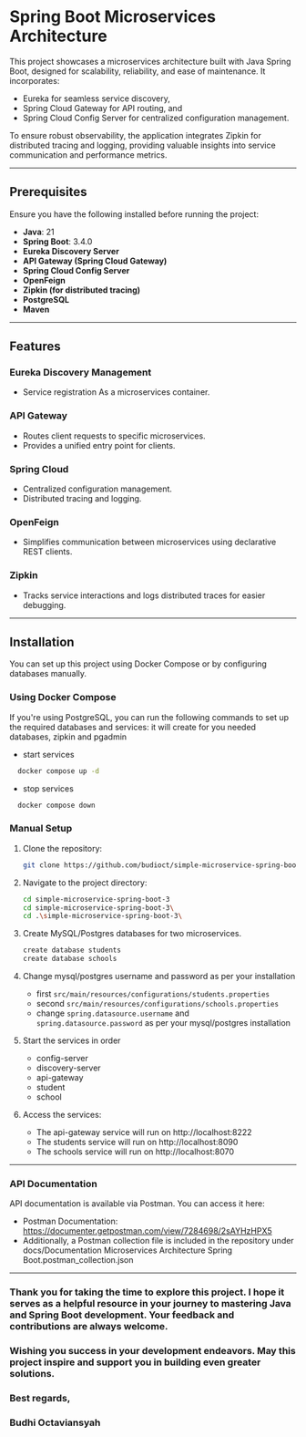 # Spring Boot Microservices Architecture

This project showcases a microservices architecture built with Java Spring Boot, designed for scalability, reliability, and ease of maintenance. It incorporates:
- Eureka for seamless service discovery,
- Spring Cloud Gateway for API routing, and
- Spring Cloud Config Server for centralized configuration management. 

To ensure robust observability, the application integrates Zipkin for distributed tracing and logging, providing valuable insights into service communication and performance metrics.

---

## Prerequisites

Ensure you have the following installed before running the project:
- **Java**: 21
- **Spring Boot**: 3.4.0
- **Eureka Discovery Server**
- **API Gateway (Spring Cloud Gateway)**
- **Spring Cloud Config Server**
- **OpenFeign**
- **Zipkin (for distributed tracing)**
- **PostgreSQL**
- **Maven**

---

## Features

### Eureka Discovery Management
- Service registration As a microservices container.

### API Gateway
- Routes client requests to specific microservices.
- Provides a unified entry point for clients.

### Spring Cloud
- Centralized configuration management.
- Distributed tracing and logging.

### OpenFeign
- Simplifies communication between microservices using declarative REST clients.

### Zipkin
- Tracks service interactions and logs distributed traces for easier debugging.

---

## Installation
You can set up this project using Docker Compose or by configuring databases manually.

### Using Docker Compose
If you're using PostgreSQL, you can run the following commands to set up the required databases and services: it will create for you needed databases, zipkin and pgadmin
- start services
```bash
  docker compose up -d
```
- stop services
```bash
  docker compose down
```
### Manual Setup

1. Clone the repository:
   ```bash
   git clone https://github.com/budioct/simple-microservice-spring-boot-3.git
   ```
2. Navigate to the project directory:
   ```bash
   cd simple-microservice-spring-boot-3
   cd simple-microservice-spring-boot-3\ 
   cd .\simple-microservice-spring-boot-3\
   ```

3. Create MySQL/Postgres databases for two microservices.
   ```bash
   create database students
   create database schools
   ```

4. Change mysql/postgres username and password as per your installation
   + first `src/main/resources/configurations/students.properties`
   + second `src/main/resources/configurations/schools.properties`
   + change `spring.datasource.username` and `spring.datasource.password` as per your mysql/postgres installation


5. Start the services in order 
   - config-server 
   - discovery-server 
   - api-gateway
   - student 
   - school


6. Access the services:
   - The api-gateway service will run on http://localhost:8222 
   - The students service will run on http://localhost:8090 
   - The schools service will run on http://localhost:8070

---

### API Documentation

API documentation is available via Postman. You can access it here:
- Postman Documentation: https://documenter.getpostman.com/view/7284698/2sAYHzHPX5
- Additionally, a Postman collection file is included in the repository under docs/Documentation Microservices Architecture Spring Boot.postman_collection.json

---

### Thank you for taking the time to explore this project. I hope it serves as a helpful resource in your journey to mastering Java and Spring Boot development. Your feedback and contributions are always welcome.

### Wishing you success in your development endeavors. May this project inspire and support you in building even greater solutions.

### Best regards,
### Budhi Octaviansyah
